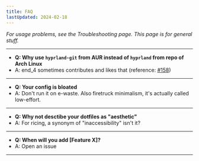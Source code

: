```yaml
---
title: FAQ
lastUpdated: 2024-02-18
---
```


_For usage problems, see the Troubleshooting page. This page is for general stuff._

---
- **Q: Why use `hyprland-git` from AUR instead of `hyprland` from repo of Arch Linux**
- A: end_4 sometimes contributes and likes that (reference: [#158](https://github.com/s0mesh1t/dots-hyprland/issues/158#issuecomment-1872424355))
---
- **Q: Your config is bloated**
- A: Don't run it on e-waste. Also firetruck minimalism, it's actually called low-effort.
---
- **Q: Why not desctibe your dotfiles as "aesthetic"**
- A: For ricing, a synonym of "inaccessibility" isn't it?
---
- **Q: When will you add [Feature X]?**
- A: Open an issue
---

